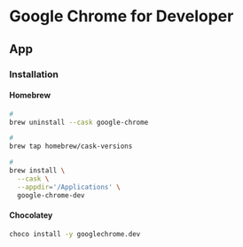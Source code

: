 # Google Chrome for Developer

## App

### Installation

#### Homebrew

```sh
#
brew uninstall --cask google-chrome

#
brew tap homebrew/cask-versions

#
brew install \
  --cask \
  --appdir='/Applications' \
  google-chrome-dev
```

#### Chocolatey

```sh
choco install -y googlechrome.dev
```
